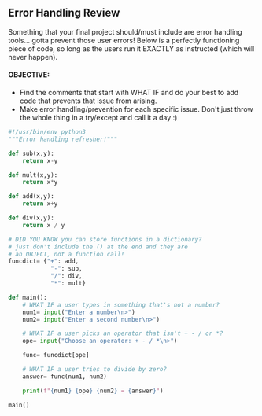 ## Error Handling Review

Something that your final project should/must include are error handling tools... gotta prevent those user errors! Below is a perfectly functioning piece of code, so long as the users run it EXACTLY as instructed (which will never happen). 

#### OBJECTIVE:

- Find the comments that start with WHAT IF and do your best to add code that prevents that issue from arising.
- Make error handling/prevention for each specific issue. Don't just throw the whole thing in a try/except and call it a day :)

```python
#!/usr/bin/env python3
"""Error handling refresher!"""

def sub(x,y):
    return x-y

def mult(x,y):
    return x*y

def add(x,y):
    return x+y

def div(x,y):
    return x / y

# DID YOU KNOW you can store functions in a dictionary?
# just don't include the () at the end and they are
# an OBJECT, not a function call!
funcdict= {"+": add,
            "-": sub,
            "/": div,
            "*": mult}

def main():
    # WHAT IF a user types in something that's not a number?
    num1= input("Enter a number\n>")
    num2= input("Enter a second number\n>")

    # WHAT IF a user picks an operator that isn't + - / or *?
    ope= input("Choose an operator: + - / *\n>")

    func= funcdict[ope]

    # WHAT IF a user tries to divide by zero?
    answer= func(num1, num2)

    print(f"{num1} {ope} {num2} = {answer}")

main()
```
